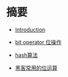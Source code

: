 # 摘要

* [Introduction](README.md)

* [bit operator 位操作](content/binarry.md)

* [hash算法](content/hash.md)


* [黑客常用的位运算](content/bithacks.md)



